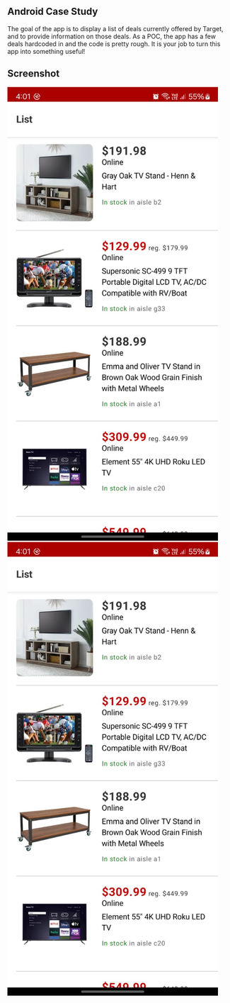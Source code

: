 ## Android Case Study

The goal of the app is to display a list of deals currently offered by Target, and to provide information on those
 deals. As a POC, the app has a few deals hardcoded in and the code is pretty rough. It is your job to turn this app into something useful!

## Screenshot

![Screenshot of the project](screenshots/1.jpeg)
![Screenshot of the project](screenshots/1.jpeg)


